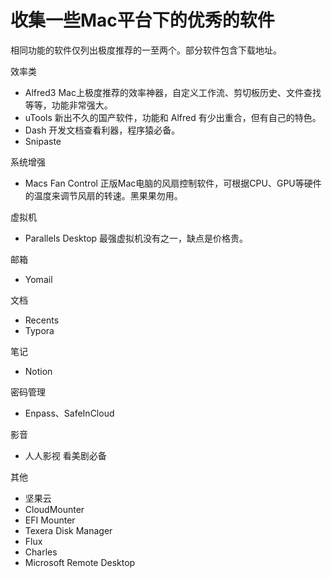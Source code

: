 # 收集一些Mac平台下的优秀的软件

相同功能的软件仅列出极度推荐的一至两个。部分软件包含下载地址。

效率类

* Alfred3 Mac上极度推荐的效率神器，自定义工作流、剪切板历史、文件查找等等，功能非常强大。
* uTools 新出不久的国产软件，功能和 Alfred 有少出重合，但有自己的特色。
* Dash 开发文档查看利器，程序猿必备。
* Snipaste

系统增强

* Macs Fan Control 正版Mac电脑的风扇控制软件，可根据CPU、GPU等硬件的温度来调节风扇的转速。黑果果勿用。

虚拟机

* Parallels Desktop 最强虚拟机没有之一，缺点是价格贵。

邮箱

* Yomail

文档

* Recents
* Typora

笔记

* Notion

密码管理

* Enpass、SafeInCloud

影音

* 人人影视 看美剧必备

其他

* 坚果云
* CloudMounter
* EFI Mounter
* Texera Disk Manager
* Flux
* Charles
* Microsoft Remote Desktop
